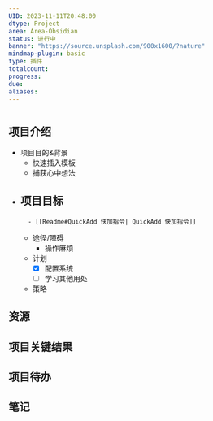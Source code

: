 ```yaml
---
UID: 2023-11-11T20:48:00
dtype: Project
area: Area-Obsidian
status: 进行中
banner: "https://source.unsplash.com/900x1600/?nature"
mindmap-plugin: basic
type: 插件
totalcount: 
progress: 
due: 
aliases:
---
```


# 

## 项目介绍
- 项目目的&背景
    - 快速插入模板
    - 捕获心中想法
- 项目目标
    -
        - [[Readme#QuickAdd 快加指令| QuickAdd 快加指令]]
    - 途径/障碍
        - 操作麻烦
    - 计划
        - [x] 配置系统
        - [ ] 学习其他用处
    - 策略

## 资源

## 项目关键结果

## 项目待办

## 笔记